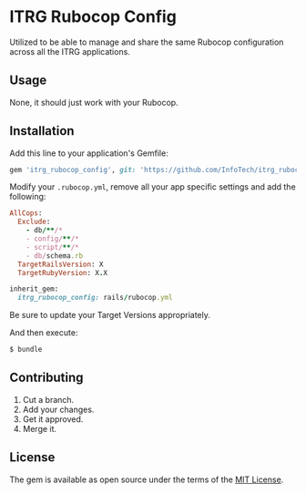 # ITRG Rubocop Config
Utilized to be able to manage and share the same Rubocop configuration across all the ITRG applications.

## Usage
None, it should just work with your Rubocop.

## Installation
Add this line to your application's Gemfile:

```ruby
gem 'itrg_rubocop_config', git: 'https://github.com/InfoTech/itrg_rubocop_config.git', branch: 'master'
```

Modify your ```.rubocop.yml```, remove all your app specific settings and add the following:

```ruby
AllCops:
  Exclude:
    - db/**/*
    - config/**/*
    - script/**/*
    - db/schema.rb
  TargetRailsVersion: X
  TargetRubyVersion: X.X

inherit_gem:
  itrg_rubocop_config: rails/rubocop.yml
```

Be sure to update your Target Versions appropriately.

And then execute:
```bash
$ bundle
```

## Contributing
1. Cut a branch.
2. Add your changes.
3. Get it approved.
4. Merge it.

## License
The gem is available as open source under the terms of the [MIT License](http://opensource.org/licenses/MIT).
